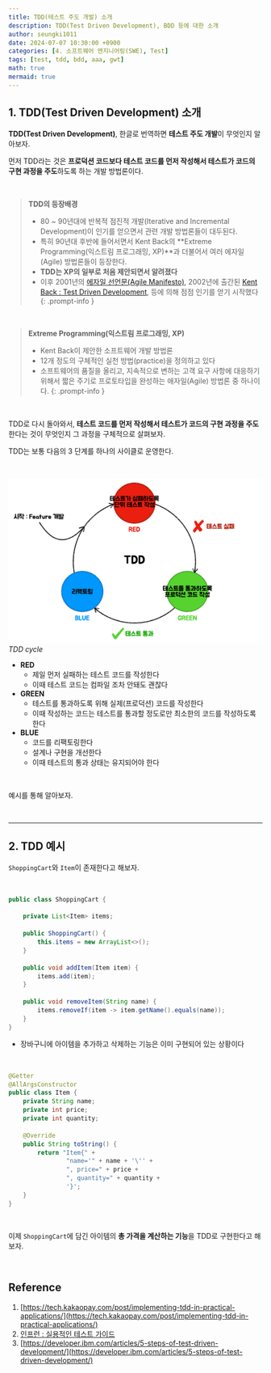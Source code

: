 ```yaml
---
title: TDD(테스트 주도 개발) 소개
description: TDD(Test Driven Development), BDD 등에 대한 소개
author: seungki1011
date: 2024-07-07 10:30:00 +0900
categories: [4. 소프트웨어 엔지니어링(SWE), Test]
tags: [test, tdd, bdd, aaa, gwt]
math: true
mermaid: true
---
```


## 1. TDD(Test Driven Development) 소개

**TDD(Test Driven Development)**, 한글로 번역하면 **테스트 주도 개발**이 무엇인지 알아보자.

먼저 TDD라는 것은 **프로덕션 코드보다 테스트 코드를 먼저 작성해서 테스트가 코드의 구현 과정을 주도**하도록 하는 개발 방법론이다.

<br>

> **TDD의 등장배경**
>
> * 80 ~ 90년대에 반복적 점진적 개발(Iterative and Incremental Development)이 인기를 얻으면서 관련 개발 방법론들이 대두된다.
> * 특히 90년대 후반에 들어서면서 Kent Back의 **Extreme Programming(익스트림 프로그래밍, XP)**과 더불어서 여러 에자일(Agile) 방법론들이 등장한다.
> * **TDD는 XP의 일부로 처음 제안되면서 알려졌다**
> * 이후 2001년의 [에자일 선언문(Agile Manifesto)](https://agilemanifesto.org/iso/ko/manifesto.html), 2002년에 출간된 [Kent Back : Test Driven Development](https://www.amazon.com/Test-Driven-Development-Kent-Beck/dp/0321146530), 등에 의해 점점 인기를 얻기 시작했다
{: .prompt-info }

<br>

> **Extreme Programming(익스트림 프로그래밍, XP)**
>
> * Kent Back이 제안한 소프트웨어 개발 방법론
>* 12개 정도의 구체적인 실천 방법(practice)을 정의하고 있다
> * 소프트웨어의 품질을 올리고, 지속적으로 변하는 고객 요구 사항에 대응하기 위해서 짧은 주기로 프로토타입을 완성하는 애자일(Agile) 방법론 중 하나이다.
{: .prompt-info }

<br>

TDD로 다시 돌아와서, **테스트 코드를 먼저 작성해서 테스트가 코드의 구현 과정을 주도**한다는 것이 무엇인지 그 과정을 구체적으로 살펴보자.

TDD는 보통 다음의 3 단계를 하나의 사이클로 운영한다. 

<br>

![tdd2](../post_images/2024-07-07-testing-2-tdd/tdd2.png)_TDD cycle_

* **RED**
  * 제일 먼저 실패하는 테스트 코드를 작성한다
  * 이때 테스트 코드는 컴파일 조차 안돼도 괜찮다
* **GREEN**
  * 테스트를 통과하도록 위해 실제(프로덕션) 코드를 작성한다
  * 이때 작성하는 코드는 테스트를 통과할 정도로만 최소한의 코드를 작성하도록 한다
* **BLUE**
  * 코드를 리팩토링한다
  * 설계나 구현을 개선한다
  * 이때 테스트의 통과 상태는 유지되어야 한다

<br>

예시를 통해 알아보자.

<br>

---

## 2. TDD 예시

`ShoppingCart`와 `Item`이 존재한다고 해보자.

<br>

```java
public class ShoppingCart {

    private List<Item> items;

    public ShoppingCart() {
        this.items = new ArrayList<>();
    }
    
    public void addItem(Item item) {
        items.add(item);
    }

    public void removeItem(String name) {
        items.removeIf(item -> item.getName().equals(name));
    }
}
```

* 장바구니에 아이템을 추가하고 삭제하는 기능은 이미 구현되어 있는 상황이다

<br>

```java
@Getter
@AllArgsConstructor
public class Item {
    private String name;
    private int price;
    private int quantity;

    @Override
    public String toString() {
        return "Item{" +
                "name='" + name + '\'' +
                ", price=" + price +
                ", quantity=" + quantity +
                '}';
    }
}
```

<br>

이제 `ShoppingCart`에 담긴 아이템의 **총 가격을 계산하는 기능**을 TDD로 구현한다고 해보자.



<br>

























## Reference

1. [https://tech.kakaopay.com/post/implementing-tdd-in-practical-applications/](https://tech.kakaopay.com/post/implementing-tdd-in-practical-applications/)
2. [인프런 : 실용적인 테스트 가이드](https://www.inflearn.com/course/practical-testing-%EC%8B%A4%EC%9A%A9%EC%A0%81%EC%9D%B8-%ED%85%8C%EC%8A%A4%ED%8A%B8-%EA%B0%80%EC%9D%B4%EB%93%9C/dashboard)
3. [https://developer.ibm.com/articles/5-steps-of-test-driven-development/](https://developer.ibm.com/articles/5-steps-of-test-driven-development/)